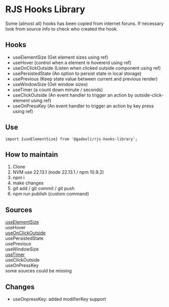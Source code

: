 # RJS Hooks Library

Some (almost all) hooks has been copied from internet foruns. If necessary look from source info to check who created the hook.

## Hooks 

- useElementSize (Get element sizes using ref)   
- useHover (control when a element is hovererd using ref)  
- useOnClickOutside (Listen when clicked outside component using ref)      
- usePersistedState (An option to persist state in local storage)  
- usePrevious (Keep state value between current and previous render)  
- useWindowSize (Get window sizes)  
- useTimer (a count down minute / seconds)  
- useClickOutside (An event handler to trigger an action by outside-click-element using ref)  
- useOnPressKey (An event handler to trigger an action by key press using ref)  

## Use

```
import {useElementSize} from '@gadeoli/rjs-hooks-library';
```

## How to maintain

1. Clone  
2. NVM use 22.13.1 (node 22.13.1 / npm 10.9.2)  
3. npm i  
4. make changes  
5. git add / git commit / git push  
6. npm run publish (custom command)  

## Sources
[useElementSize](https://usehooks-ts.com/react-hook/use-element-size)   
useHover  
[useOnClickOutside](https://usehooks.com/useOnClickOutside/)  
usePersistedState  
usePrevious  
useWindowSize    
[useTimer](https://www.codegrepper.com/code-examples/javascript/time+counter+in+react+js)  
useClickOutside  
useOnPressKey  
some sources could be missing


## Changes
- useOnpressKey: added modifierKey support